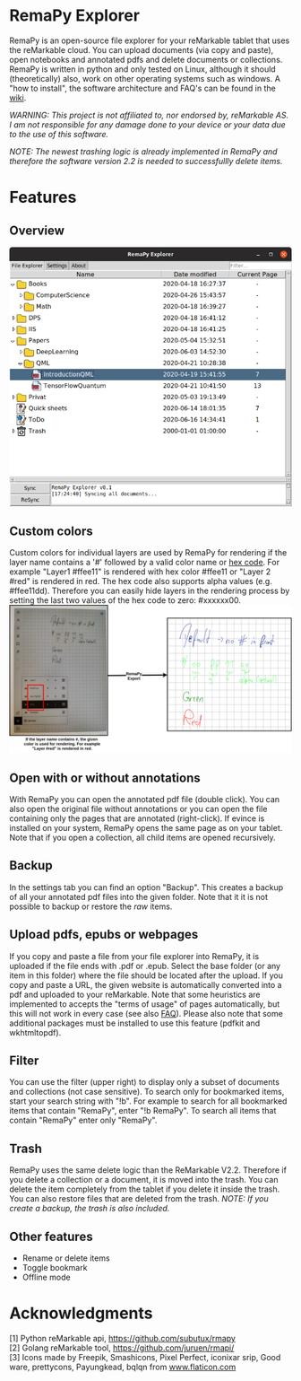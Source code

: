 # RemaPy Explorer

RemaPy is an open-source file explorer for your reMarkable tablet that uses the
reMarkable cloud. You can upload documents (via copy and paste), open notebooks
and annotated pdfs and delete documents or collections. RemaPy is written in
python and only tested on Linux, although it should 
(theoretically) also, work on other operating systems such as windows. 
A "how to install", the software architecture and FAQ's 
can be found in the [wiki](https://github.com/peerdavid/RemaPy/wiki).

*WARNING: This project is not affiliated to, 
nor endorsed by, reMarkable AS. I am not responsible for any 
damage done to your device or your data 
due to the use of this software.*

*NOTE: The newest trashing logic is already implemented in RemaPy and 
therefore the software version 2.2 is needed to successfullly delete items.*


# Features 
## Overview
<img src="doc/explorer.png" />

## Custom colors
Custom colors for individual layers are used by RemaPy for rendering
if the layer name contains a '#' followed by a valid color name or 
[hex code](https://www.color-hex.com/).
For example "Layer1 #ffee11" is rendered with hex color #ffee11 or "Layer 2 #red" 
is rendered in red. The hex code also supports alpha values (e.g. #ffee11dd).
Therefore you can easily hide layers in the rendering process by setting the last
two values of the hex code to zero: #xxxxxx00.
<img src="doc/custom_colors.png" />

## Open with or without annotations
With RemaPy you can open the annotated pdf file (double click). You can also
open the original file without annotations or you can open the file containing
only the pages that are annotated (right-click). If evince is installed on your
system, RemaPy opens the same page as on your tablet. Note that if you open a
collection, all child items are opened recursively.

## Backup
In the settings tab you can find an option "Backup". This creates a 
backup of all your annotated pdf files into the given folder. Note that it 
it is not possible to backup or restore the *raw* items.

## Upload pdfs, epubs or webpages
If you copy and paste a file from your file explorer into RemaPy, it
is uploaded if the file ends with .pdf or .epub. Select the base folder 
(or any item in this folder) where the file should be located after the upload.
If you copy and paste a URL, the given website is automatically converted into
a pdf and uploaded to your reMarkable. Note that some heuristics
are implemented to accepts the "terms of usage" of pages automatically, 
but this will not work in every case 
(see also [FAQ](https://github.com/peerdavid/RemaPy/wiki)). Please also note
that some additional packages must be installed to use this feature 
(pdfkit and wkhtmltopdf).

## Filter
You can use the filter (upper right) to display only a subset of documents and
collections (not case sensitive). To search only for bookmarked items, start
your search string with "!b". For example to search for all bookmarked items
that contain "RemaPy", enter "!b RemaPy".
To search all items that contain "RemaPy" enter only "RemaPy".

## Trash
RemaPy uses the same delete logic than the ReMarkable V2.2. Therefore if
you delete a collection or a document, it is moved into the trash.
You can delete the item completely from the tablet if you delete it inside
the trash. You can also restore files that are deleted from the trash.
*NOTE: If you create a backup, the trash is also included.*

## Other features
 - Rename or delete items
 - Toggle bookmark
 - Offline mode


# Acknowledgments
[1] Python reMarkable api, https://github.com/subutux/rmapy <br />
[2] Golang reMarkable tool, https://github.com/juruen/rmapi/ <br />
[3] Icons made by Freepik, Smashicons, Pixel Perfect, iconixar  srip, 
Good ware, prettycons, Payungkead, bqlqn from www.flaticon.com <br />